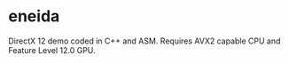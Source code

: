 # eneida

DirectX 12 demo coded in C++ and ASM. Requires AVX2 capable CPU and Feature Level 12.0 GPU.
